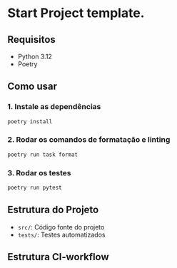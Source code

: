 # Start Project template.


## Requisitos

- Python 3.12
- Poetry

## Como usar

### 1. Instale as dependências

```bash
poetry install
```

### 2. Rodar os comandos de formatação e linting

```bash
poetry run task format
```

### 3. Rodar os testes

```bash
poetry run pytest
```

## Estrutura do Projeto

- `src/`: Código fonte do projeto
- `tests/`: Testes automatizados

## Estrutura CI-workflow
